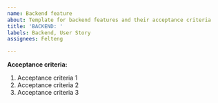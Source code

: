 ```yaml
---
name: Backend feature
about: Template for backend features and their acceptance criteria
title: 'BACKEND: '
labels: Backend, User Story
assignees: Felteng

---
```


**Acceptance criteria:**

1. Acceptance criteria 1
2. Acceptance criteria 2
3. Acceptance criteria 3
